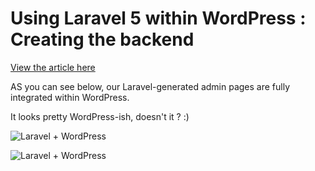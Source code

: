 # Using Laravel 5 within WordPress : Creating the backend

[View the article here](http://rundef.com/using-laravel-within-wordpress-backend)


AS you can see below, our Laravel-generated admin pages are fully integrated within WordPress.

It looks pretty WordPress-ish, doesn't it ? :)


![Laravel + WordPress](http://rundef.com/uploads/github/laravel_wordpress-1.png)

![Laravel + WordPress](http://rundef.com/uploads/github/laravel_wordpress-2.png)